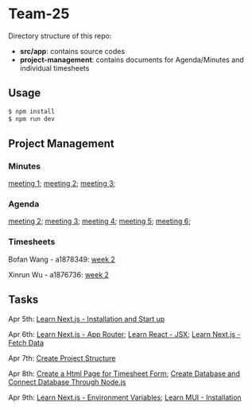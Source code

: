 # Team-25

Directory structure of this repo:
- **src/app**: contains source codes
- **project-management**: contains documents for Agenda/Minutes and individual timesheets

## Usage

```sh
$ npm install
$ npm run dev
```

## Project Management

### Minutes

[meeting 1](project-management/minutes/meeting%201.md);
[meeting 2](project-management/minutes/meeting%202.md);
[meeting 3](project-management/minutes/meeting%203.md);

### Agenda

[meeting 2](project-management/agenda/meeting%202.md);
[meeting 3](project-management/agenda/meeting%203.md);
[meeting 4](project-management/agenda/meeting%204.md);
[meeting 5](project-management/agenda/meeting%205.md);
[meeting 6](project-management/agenda/meeting%206.md);

### Timesheets

Bofan Wang - a1878349:
[week 2](project-management/timesheets/Bofan%20Wang%20-%20a1878349%20-%20week2.md)

Xinrun Wu - a1876736:
[week 2](project-management/timesheets/Xinrun%20Wu%20-%20a1876736%20-%20week%202.md)

## Tasks

Apr 5th:
[Learn Next.js - Installation and Start up](https://github.cs.adelaide.edu.au/MCI-Projects-2024/Team-25/projects/1#card-23031)

Apr 6th:
[Learn Next.js - App Router](https://github.cs.adelaide.edu.au/MCI-Projects-2024/Team-25/projects/1#card-23036);
[Learn React - JSX](https://github.cs.adelaide.edu.au/MCI-Projects-2024/Team-25/projects/1#card-23037);
[Learn Next.js - Fetch Data](https://github.cs.adelaide.edu.au/MCI-Projects-2024/Team-25/projects/1#card-23038)

Apr 7th:
[Create Project Structure](https://github.cs.adelaide.edu.au/MCI-Projects-2024/Team-25/projects/1#card-23045)

Apr 8th:
[Create a Html Page for Timesheet Form](https://github.cs.adelaide.edu.au/MCI-Projects-2024/Team-25/projects/1#card-23069);
[Create Database and Connect Database Through Node.js](https://github.cs.adelaide.edu.au/MCI-Projects-2024/Team-25/projects/1#card-23070)

Apr 9th:
[Learn Next.js - Environment Variables](https://github.cs.adelaide.edu.au/MCI-Projects-2024/Team-25/projects/1#card-23074);
[Learn MUI - Installation](https://github.cs.adelaide.edu.au/MCI-Projects-2024/Team-25/projects/1#card-23075)
